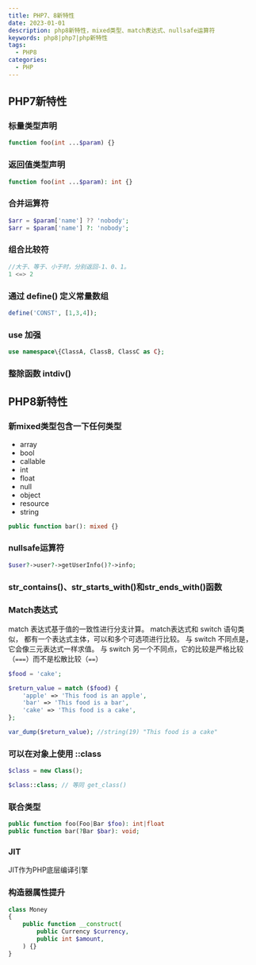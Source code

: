 ```yaml
---
title: PHP7、8新特性
date: 2023-01-01
description: php8新特性，mixed类型、match表达式、nullsafe运算符
keywords: php8|php7|php新特性
tags:
  - PHP8
categories:
  - PHP
---
```


## PHP7新特性

### 标量类型声明

```php
function foo(int ...$param) {}
```

### 返回值类型声明

```php
function foo(int ...$param): int {}
```

### 合并运算符

```php
$arr = $param['name'] ?? 'nobody';
$arr = $param['name'] ?: 'nobody';
```
### 组合比较符

```php
//大于、等于、小于时，分别返回-1、0、1。
1 <=> 2
```

### 通过 define() 定义常量数组

```php
define('CONST', [1,3,4]);
```

### use 加强

```php
use namespace\{ClassA, ClassB, ClassC as C};
```

### 整除函数 intdiv()




## PHP8新特性

### 新mixed类型包含一下任何类型

- array
- bool
- callable
- int
- float
- null
- object
- resource
- string


```php
public function bar(): mixed {}
```

### nullsafe运算符

```php
$user?->user?->getUserInfo()?->info;
```

### str_contains()、str_starts_with()和str_ends_with()函数


### Match表达式

match 表达式基于值的一致性进行分支计算。 match表达式和 switch 语句类似， 都有一个表达式主体，可以和多个可选项进行比较。 与 switch 不同点是，它会像三元表达式一样求值。
与 switch 另一个不同点，它的比较是严格比较（`===`）而不是松散比较（`==`）

```php
$food = 'cake';

$return_value = match ($food) {
    'apple' => 'This food is an apple',
    'bar' => 'This food is a bar',
    'cake' => 'This food is a cake',
};

var_dump($return_value); //string(19) "This food is a cake"
```

### 可以在对象上使用 ::class

```php
$class = new Class();

$class::class; // 等同 get_class()
```

### 联合类型

```php
public function foo(Foo|Bar $foo): int|float
public function bar(?Bar $bar): void;
```

### JIT

JIT作为PHP底层编译引擎


### 构造器属性提升

```php
class Money 
{
    public function __construct(
        public Currency $currency,
        public int $amount,
    ) {}
}
```